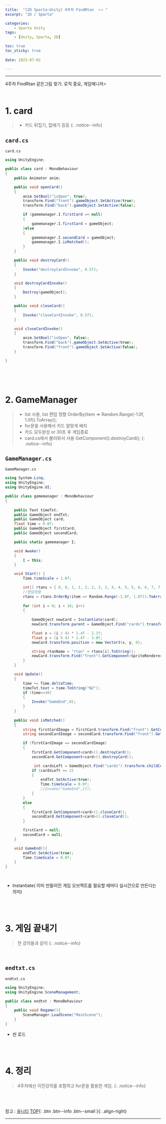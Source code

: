 ```yaml
---
title:  "[2D Sparta-Unity] 4주차 FindRtan  ⭐⭐ "
excerpt: "2D / Sparta"

categories:
    - Sparta Unity
tags:
    - [Unity, Sparta, 2D]

toc: true
toc_sticky: true
 
date: 2023-07-02

---
```

- - -

4주차 FindRtan 같은그림 찾기. 로직 중요, 게임메니저⭐
<br><br>


# 1. card

> - 카드 뒤집기, 없애기 등등
{: .notice--info} 

## `card.cs`

<div class="notice--primary" markdown="1"> 

`card.cs`
```c# 
using UnityEngine;

public class card : MonoBehaviour
{
    public Animator anim;

    public void openCard()
    {
        anim.SetBool("isOpen", true);
        transform.Find("front").gameObject.SetActive(true);
        transform.Find("back").gameObject.SetActive(false);

        if (gamemanager.I.firstCard == null)
        {
            gamemanager.I.firstCard = gameObject;
        }else
        {
            gamemanager.I.secondCard = gameObject;
            gamemanager.I.isMatched();
        }
    }

    public void destroyCard()
    {
        Invoke("destroyCardInvoke", 0.5f);
    }

    void destroyCardInvoke()
    {
        Destroy(gameObject);
    }

    public void closeCard()
    {
        Invoke("closeCardInvoke", 0.5f);
    }

    void closeCardInvoke()
    {
        anim.SetBool("isOpen", false);
        transform.Find("back").gameObject.SetActive(true);
        transform.Find("front").gameObject.SetActive(false);
    }

}



```

</div>

<br><br>

# 2. GameManager

> - list 사용, list 랜덤 정렬 OrderBy(item => Random.Range(-1.0f, 1.0f)).ToArray();
> - for문을 사용해서 카드 알맞게 배치
> - 카드 모두완성 or 30초 후 게임종료
> - card.cs에서 불러와서 사용  GetComponent<card>().destroyCard();
{: .notice--info} 

## `GameManager.cs`

<div class="notice--primary" markdown="1"> 

`GameManager.cs`
```c# 
using System.Linq;
using UnityEngine;
using UnityEngine.UI;

public class gamemanager : MonoBehaviour
{
    
    public Text timeTxt;
    public GameObject endTxt;
    public GameObject card;
    float time = 0.0f;
    public GameObject firstCard;
    public GameObject secondCard;

    public static gamemanager I;

    void Awake()
    {
        I = this;
    }

    void Start() {
        Time.timeScale = 1.0f;

        int[] rtans = { 0, 0, 1, 1, 2, 2, 3, 3, 4, 4, 5, 5, 6, 6, 7, 7 };
        //랜덤정렬
        rtans = rtans.OrderBy(item => Random.Range(-1.0f, 1.0f)).ToArray();
            
        for (int i = 0; i < 16; i++)
        {
            
            GameObject newCard = Instantiate(card);
            newCard.transform.parent = GameObject.Find("cards").transform;

            float x = (i / 4) * 1.4f - 2.1f;
            float y = (i % 4) * 1.4f - 3.0f;
            newCard.transform.position = new Vector3(x, y, 0);

            string rtanName = "rtan" + rtans[i].ToString();
            newCard.transform.Find("front").GetComponent<SpriteRenderer>().sprite = Resources.Load<Sprite>(rtanName);
        }
    }

    void Update()
    {
        time += Time.deltaTime;
        timeTxt.text = time.ToString("N2");
        if (time>=30)
        {
            Invoke("GameEnd",0);
        }
    }
    
    public void isMatched()
    {
        string firstCardImage = firstCard.transform.Find("front").GetComponent<SpriteRenderer>().sprite.name;
        string secondCardImage = secondCard.transform.Find("front").GetComponent<SpriteRenderer>().sprite.name;

        if (firstCardImage == secondCardImage)
        {
            firstCard.GetComponent<card>().destroyCard();
            secondCard.GetComponent<card>().destroyCard();

             int cardsLeft = GameObject.Find("cards").transform.childCount;
            if (cardsLeft == 2)
            {
                endTxt.SetActive(true);
                Time.timeScale = 0.0f;
                //Invoke("GameEnd",1f);
            }
        }
        else
        {
            firstCard.GetComponent<card>().closeCard();
            secondCard.GetComponent<card>().closeCard();
        }

        firstCard = null;
        secondCard = null;
    }

    void GameEnd(){
        endTxt.SetActive(true);
        Time.timeScale = 0.0f;
    }
}




```
-   Instantiate( 이미 만들어진 게임 오브젝트를 필요할 때마다 실시간으로 만든다는 의미)

</div>

<br><br>

 
# 3. 게임 끝내기

> 전 강의들과 같이
{: .notice--info}

<br>

## `endtxt.cs`

<div class="notice--primary" markdown="1"> 

`endtxt.cs`
```c# 
using UnityEngine;
using UnityEngine.SceneManagement;

public class endtxt : MonoBehaviour
{
    public void Regame(){
        SceneManager.LoadScene("MainScene");
    }
}

```
-   씬 로드

</div>

<br><br>
 
# 4. 정리

> 4주차에선 이전강의를 포함하고 for문을 활용한 게임.
{: .notice--info}

<br><br>

참고 : [유니티](https://docs.unity3d.com/kr/)
[TOP](#){: .btn .btn--info .btn--small }{: .align-right}
<br>
- - -
